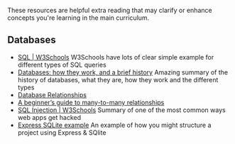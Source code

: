 These resources are helpful extra reading that may clarify or enhance concepts you're learning in the main curriculum.

## Databases

- [SQL | W3Schools](https://www.w3schools.com/sql/default.asp) W3Schools have lots of clear simple example for different types of SQL queries
- [Databases: how they work, and a brief history](https://seldo.com/posts/databases_how_they_work_and_a_brief_history) Amazing summary of the history of databases, what they are, how they work and the different types
- [Database Relationships](https://www.lifewire.com/database-relationships-p2-1019758)
- [A beginner’s guide to many-to-many relationships](https://support.airtable.com/docs/airtable-s-guide-to-many-to-many-relationships)
- [SQL Injection | W3Schools](https://www.w3schools.com/sql/sql_injection.asp) Summary of one of the most common ways web apps get hacked
- [Express SQLite example](https://github.com/oliverjam/express-sqlite-example) An example of how you might structure a project using Express & SQlite


